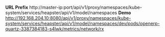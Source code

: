 **URL Prefix**
http://master-ip:port/api/v1/proxy/namespaces/kube-system/services/heapster/api/v1/model/namespaces
**Demo**
http://192.168.204.10:8080/api/v1/proxy/namespaces/kube-system/services/heapster/api/v1/model/namespaces/dev/pods/openerp-quartz-3387384183-s4lwk/metrics/network/rx

